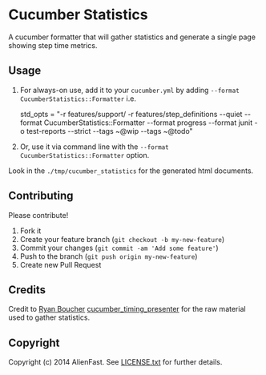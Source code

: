 # Cucumber Statistics

A cucumber formatter that will gather statistics and generate a single page showing step time metrics.

## Usage

1. For always-on use, add it to your `cucumber.yml` by adding `--format CucumberStatistics::Formatter` i.e.

    std_opts = "-r features/support/ -r features/step_definitions --quiet --format CucumberStatistics::Formatter --format progress --format junit -o test-reports --strict --tags ~@wip --tags ~@todo"

2. Or, use it via command line with the `--format CucumberStatistics::Formatter` option.


Look in the `./tmp/cucumber_statistics` for the generated html documents.

## Contributing

Please contribute!

1. Fork it
2. Create your feature branch (`git checkout -b my-new-feature`)
3. Commit your changes (`git commit -am 'Add some feature'`)
4. Push to the branch (`git push origin my-new-feature`)
5. Create new Pull Request

## Credits
Credit to [Ryan Boucher](https://github.com/distributedlife) [cucumber_timing_presenter](https://github.com/distributedlife/cucumber_timing_presenter) for the raw material used to gather statistics.

## Copyright

Copyright (c) 2014 AlienFast. See [LICENSE.txt](https://github.com/alienfast/cucumber_statistics/blob/master/LICENSE.txt) for further details.